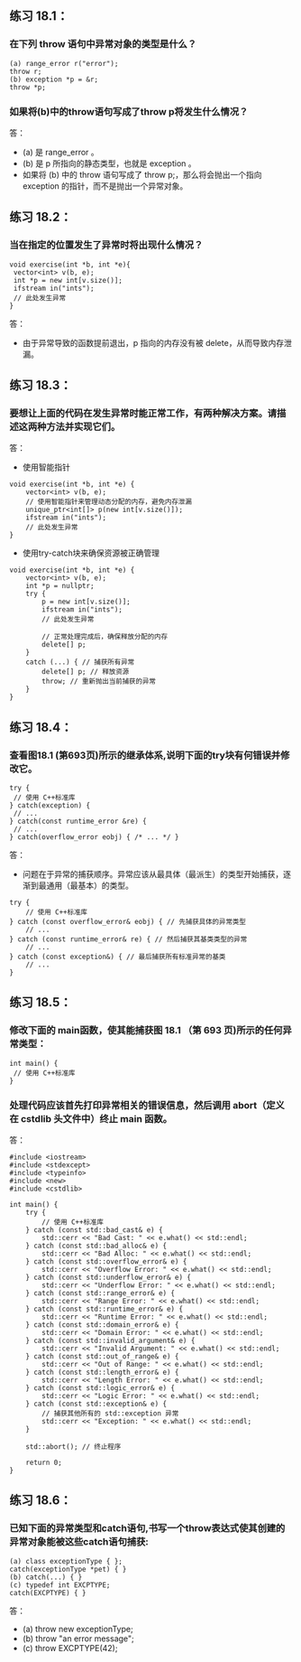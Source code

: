 ## 练习 18.1：
### 在下列 throw 语句中异常对象的类型是什么？
```
(a) range_error r("error");
throw r;
(b) exception *p = &r;
throw *p;
```
### 如果将(b)中的throw语句写成了throw p将发生什么情况？
答：
* (a) 是 range_error 。
* (b) 是 p 所指向的静态类型，也就是 exception 。
* 如果将 (b) 中的 throw 语句写成了 throw p;，那么将会抛出一个指向 exception 的指针，而不是抛出一个异常对象。
## 练习 18.2：
### 当在指定的位置发生了异常时将出现什么情况？
```
void exercise(int *b, int *e){
 vector<int> v(b, e);
 int *p = new int[v.size()];
 ifstream in("ints");
 // 此处发生异常
}
```
答：
* 由于异常导致的函数提前退出，p 指向的内存没有被 delete，从而导致内存泄漏。
## 练习 18.3：
### 要想让上面的代码在发生异常时能正常工作，有两种解决方案。请描述这两种方法并实现它们。
答：
* 使用智能指针
```
void exercise(int *b, int *e) {
	vector<int> v(b, e);
	// 使用智能指针来管理动态分配的内存，避免内存泄漏
	unique_ptr<int[]> p(new int[v.size()]);
	ifstream in("ints");
	// 此处发生异常
}
```
* 使用try-catch块来确保资源被正确管理
```
void exercise(int *b, int *e) {
	vector<int> v(b, e);
	int *p = nullptr;
	try {
		p = new int[v.size()];
		ifstream in("ints");
		// 此处发生异常

		// 正常处理完成后，确保释放分配的内存
		delete[] p;
	}
	catch (...) { // 捕获所有异常
		delete[] p; // 释放资源
		throw; // 重新抛出当前捕获的异常
	}
}
```
## 练习 18.4：
### 查看图18.1 (第693页)所示的继承体系,说明下面的try块有何错误并修改它。
```
try {
 // 使用 C++标准库
} catch(exception) {
 // ...
} catch(const runtime_error &re) {
 // ...
} catch(overflow_error eobj) { /* ... */ }
```
答：
* 问题在于异常的捕获顺序。异常应该从最具体（最派生）的类型开始捕获，逐渐到最通用（最基本）的类型。
```
try {
    // 使用 C++标准库
} catch (const overflow_error& eobj) { // 先捕获具体的异常类型
    // ...
} catch (const runtime_error& re) { // 然后捕获其基类类型的异常
    // ...
} catch (const exception&) { // 最后捕获所有标准异常的基类
    // ...
}
```
## 练习 18.5：
### 修改下面的 main函数，使其能捕获图 18.1 （第 693 页)所示的任何异常类型：
```
int main() {
 // 使用 C++标准库
}
```
### 处理代码应该首先打印异常相关的错误信息，然后调用 abort（定义在 cstdlib 头文件中）终止 main 函数。
答：
```
#include <iostream>
#include <stdexcept>
#include <typeinfo>
#include <new>
#include <cstdlib>

int main() {
	try {
		// 使用 C++标准库
	} catch (const std::bad_cast& e) {
		std::cerr << "Bad Cast: " << e.what() << std::endl;
	} catch (const std::bad_alloc& e) {
		std::cerr << "Bad Alloc: " << e.what() << std::endl;
	} catch (const std::overflow_error& e) {
		std::cerr << "Overflow Error: " << e.what() << std::endl;
	} catch (const std::underflow_error& e) {
		std::cerr << "Underflow Error: " << e.what() << std::endl;
	} catch (const std::range_error& e) {
		std::cerr << "Range Error: " << e.what() << std::endl;
	} catch (const std::runtime_error& e) {
		std::cerr << "Runtime Error: " << e.what() << std::endl;
	} catch (const std::domain_error& e) {
		std::cerr << "Domain Error: " << e.what() << std::endl;
	} catch (const std::invalid_argument& e) {
		std::cerr << "Invalid Argument: " << e.what() << std::endl;
	} catch (const std::out_of_range& e) {
		std::cerr << "Out of Range: " << e.what() << std::endl;
	} catch (const std::length_error& e) {
		std::cerr << "Length Error: " << e.what() << std::endl;
	} catch (const std::logic_error& e) {
		std::cerr << "Logic Error: " << e.what() << std::endl;
	} catch (const std::exception& e) {
		// 捕获其他所有的 std::exception 异常
		std::cerr << "Exception: " << e.what() << std::endl;
	}

	std::abort(); // 终止程序

	return 0;
}
```
## 练习 18.6：
### 已知下面的异常类型和catch语句,书写一个throw表达式使其创建的异常对象能被这些catch语句捕获:
```
(a) class exceptionType { };
catch(exceptionType *pet) { }
(b) catch(...) { }
(c) typedef int EXCPTYPE;
catch(EXCPTYPE) { }
```
答：
* (a) throw new exceptionType;
* (b) throw "an error message";
* (c) throw EXCPTYPE(42);
